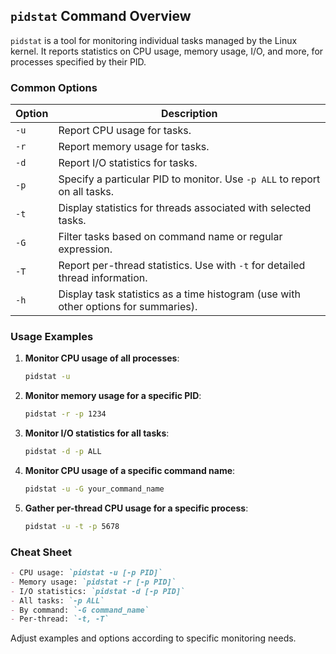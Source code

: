 ## `pidstat` Command Overview

`pidstat` is a tool for monitoring individual tasks managed by the Linux kernel. It reports statistics on CPU usage, memory usage, I/O, and more, for processes specified by their PID.

### Common Options

| Option   | Description                                                                          |
|----------|--------------------------------------------------------------------------------------|
| `-u`     | Report CPU usage for tasks.                                                          |
| `-r`     | Report memory usage for tasks.                                                       |
| `-d`     | Report I/O statistics for tasks.                                                     |
| `-p`     | Specify a particular PID to monitor. Use `-p ALL` to report on all tasks.            |
| `-t`     | Display statistics for threads associated with selected tasks.                       |
| `-G`     | Filter tasks based on command name or regular expression.                            |
| `-T`     | Report per-thread statistics. Use with `-t` for detailed thread information.         |
| `-h`     | Display task statistics as a time histogram (use with other options for summaries).  |

### Usage Examples

1. **Monitor CPU usage of all processes**:
   ```sh
   pidstat -u
   ```

2. **Monitor memory usage for a specific PID**:
   ```sh
   pidstat -r -p 1234
   ```

3. **Monitor I/O statistics for all tasks**:
   ```sh
   pidstat -d -p ALL
   ```

4. **Monitor CPU usage of a specific command name**:
   ```sh
   pidstat -u -G your_command_name
   ```

5. **Gather per-thread CPU usage for a specific process**:
   ```sh
   pidstat -u -t -p 5678
   ```

### Cheat Sheet

```markdown
- CPU usage: `pidstat -u [-p PID]`
- Memory usage: `pidstat -r [-p PID]`
- I/O statistics: `pidstat -d [-p PID]`
- All tasks: `-p ALL`
- By command: `-G command_name`
- Per-thread: `-t, -T`
```

Adjust examples and options according to specific monitoring needs.
